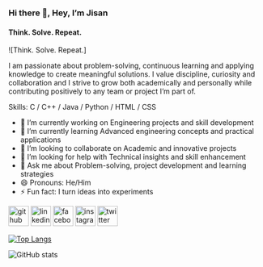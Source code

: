 ### Hi there 👋, Hey, I’m Jisan
#### Think. Solve. Repeat.
![Think. Solve. Repeat.]

I am passionate about problem-solving, continuous learning and applying knowledge to create meaningful solutions. I value discipline, curiosity and collaboration and I strive to grow both academically and personally while contributing positively to any team or project I’m part of.

Skills: C / C++ / Java / Python / HTML / CSS

- 🔭 I’m currently working on Engineering projects and skill development 
- 🌱 I’m currently learning Advanced engineering concepts and practical applications 
- 👯 I’m looking to collaborate on Academic and innovative projects 
- 🤔 I’m looking for help with Technical insights and skill enhancement 
- 💬 Ask me about Problem-solving, project development and learning strategies 
- 😄 Pronouns: He/Him 
- ⚡ Fun fact: I turn ideas into experiments 


[<img src='https://cdn.jsdelivr.net/npm/simple-icons@3.0.1/icons/github.svg' alt='github' height='40'>](https://github.com/sajisan69)  [<img src='https://cdn.jsdelivr.net/npm/simple-icons@3.0.1/icons/linkedin.svg' alt='linkedin' height='40'>](https://www.linkedin.com/in/sabbir-ahmed-jisan-895126345/)  [<img src='https://cdn.jsdelivr.net/npm/simple-icons@3.0.1/icons/facebook.svg' alt='facebook' height='40'>](https://www.facebook.com/peaceboyjisan09)  [<img src='https://cdn.jsdelivr.net/npm/simple-icons@3.0.1/icons/instagram.svg' alt='instagram' height='40'>](https://www.instagram.com/dusk_melody_/)  [<img src='https://cdn.jsdelivr.net/npm/simple-icons@3.0.1/icons/twitter.svg' alt='twitter' height='40'>](https://twitter.com/SAJisan99)  

[![Top Langs](https://github-readme-stats.vercel.app/api/top-langs/?username=sajisan69)](https://github.com/anuraghazra/github-readme-stats)

![GitHub stats](https://github-readme-stats.vercel.app/api?username=sajisan69&show_icons=true)  

